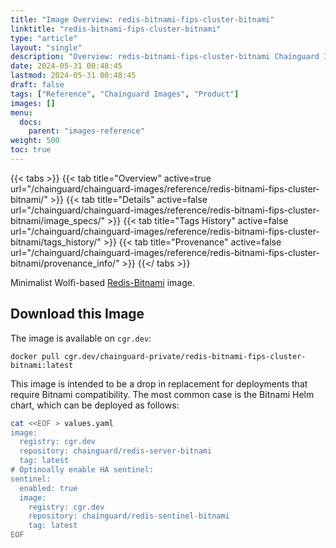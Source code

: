```yaml
---
title: "Image Overview: redis-bitnami-fips-cluster-bitnami"
linktitle: "redis-bitnami-fips-cluster-bitnami"
type: "article"
layout: "single"
description: "Overview: redis-bitnami-fips-cluster-bitnami Chainguard Image"
date: 2024-05-31 00:48:45
lastmod: 2024-05-31 00:48:45
draft: false
tags: ["Reference", "Chainguard Images", "Product"]
images: []
menu: 
  docs: 
    parent: "images-reference"
weight: 500
toc: true
---
```


{{< tabs >}}
{{< tab title="Overview" active=true url="/chainguard/chainguard-images/reference/redis-bitnami-fips-cluster-bitnami/" >}}
{{< tab title="Details" active=false url="/chainguard/chainguard-images/reference/redis-bitnami-fips-cluster-bitnami/image_specs/" >}}
{{< tab title="Tags History" active=false url="/chainguard/chainguard-images/reference/redis-bitnami-fips-cluster-bitnami/tags_history/" >}}
{{< tab title="Provenance" active=false url="/chainguard/chainguard-images/reference/redis-bitnami-fips-cluster-bitnami/provenance_info/" >}}
{{</ tabs >}}



<!--overview:start-->
Minimalist Wolfi-based [Redis-Bitnami](https://github.com/redis/redis) image.
<!--overview:end-->

## Download this Image

The image is available on `cgr.dev`:

```
docker pull cgr.dev/chainguard-private/redis-bitnami-fips-cluster-bitnami:latest
```


<!--body:start-->
This image is intended to be a drop in replacement for deployments that require Bitnami compatibility. The most common case is the Bitnami Helm chart, which can be deployed as follows:

```bash
cat <<EOF > values.yaml
image:
  registry: cgr.dev
  repository: chainguard/redis-server-bitnami
  tag: latest
# Optinoally enable HA sentinel:
sentinel:
  enabled: true
  image:
    registry: cgr.dev
    repository: chainguard/redis-sentinel-bitnami
    tag: latest
EOF
```
<!--body:end-->


